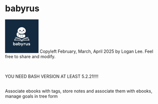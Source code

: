 # babyrus
<img src="./babyrus.jpeg" height=110>
Copyleft February, March, April 2025 by Logan Lee. Feel free to share and modify.

<br><br>YOU NEED BASH VERSION AT LEAST 5.2.21!!!!<br><br>

Associate ebooks with tags, store notes and associate them with ebooks, manage goals in tree form
